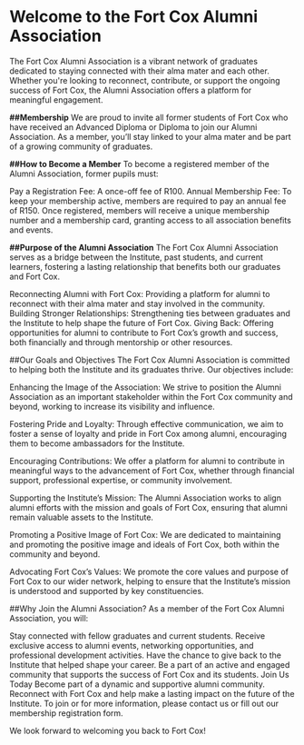 # Welcome to the Fort Cox Alumni Association
The Fort Cox Alumni Association is a vibrant network of graduates dedicated to staying connected with their alma mater and each other. Whether you're looking to reconnect, contribute, or support the ongoing success of Fort Cox, the Alumni Association offers a platform for meaningful engagement.

**##Membership**
We are proud to invite all former students of Fort Cox who have received an Advanced Diploma or Diploma to join our Alumni Association. As a member, you’ll stay linked to your alma mater and be part of a growing community of graduates.

**##How to Become a Member**
To become a registered member of the Alumni Association, former pupils must:

Pay a Registration Fee: A once-off fee of R100.
Annual Membership Fee: To keep your membership active, members are required to pay an annual fee of R150.
Once registered, members will receive a unique membership number and a membership card, granting access to all association benefits and events.

**##Purpose of the Alumni Association**
The Fort Cox Alumni Association serves as a bridge between the Institute, past students, and current learners, fostering a lasting relationship that benefits both our graduates and Fort Cox.

Reconnecting Alumni with Fort Cox: Providing a platform for alumni to reconnect with their alma mater and stay involved in the community.
Building Stronger Relationships: Strengthening ties between graduates and the Institute to help shape the future of Fort Cox.
Giving Back: Offering opportunities for alumni to contribute to Fort Cox’s growth and success, both financially and through mentorship or other resources.

##Our Goals and Objectives
The Fort Cox Alumni Association is committed to helping both the Institute and its graduates thrive. Our objectives include:

Enhancing the Image of the Association: We strive to position the Alumni Association as an important stakeholder within the Fort Cox community and beyond, working to increase its visibility and influence.

Fostering Pride and Loyalty: Through effective communication, we aim to foster a sense of loyalty and pride in Fort Cox among alumni, encouraging them to become ambassadors for the Institute.

Encouraging Contributions: We offer a platform for alumni to contribute in meaningful ways to the advancement of Fort Cox, whether through financial support, professional expertise, or community involvement.

Supporting the Institute’s Mission: The Alumni Association works to align alumni efforts with the mission and goals of Fort Cox, ensuring that alumni remain valuable assets to the Institute.

Promoting a Positive Image of Fort Cox: We are dedicated to maintaining and promoting the positive image and ideals of Fort Cox, both within the community and beyond.

Advocating Fort Cox’s Values: We promote the core values and purpose of Fort Cox to our wider network, helping to ensure that the Institute’s mission is understood and supported by key constituencies.

##Why Join the Alumni Association?
As a member of the Fort Cox Alumni Association, you will:

Stay connected with fellow graduates and current students.
Receive exclusive access to alumni events, networking opportunities, and professional development activities.
Have the chance to give back to the Institute that helped shape your career.
Be a part of an active and engaged community that supports the success of Fort Cox and its students.
Join Us Today
Become part of a dynamic and supportive alumni community. Reconnect with Fort Cox and help make a lasting impact on the future of the Institute. To join or for more information, please contact us or fill out our membership registration form.

We look forward to welcoming you back to Fort Cox!


